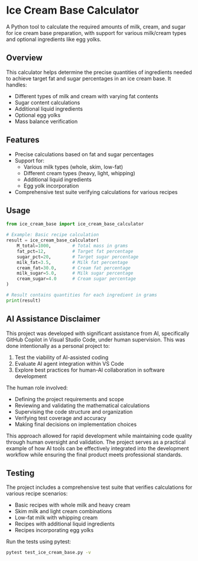 # Ice Cream Base Calculator

A Python tool to calculate the required amounts of milk, cream, and sugar for ice cream base preparation, with support for various milk/cream types and optional ingredients like egg yolks.

## Overview

This calculator helps determine the precise quantities of ingredients needed to achieve target fat and sugar percentages in an ice cream base. It handles:

- Different types of milk and cream with varying fat contents
- Sugar content calculations
- Additional liquid ingredients
- Optional egg yolks
- Mass balance verification

## Features

- Precise calculations based on fat and sugar percentages
- Support for:
  - Various milk types (whole, skim, low-fat)
  - Different cream types (heavy, light, whipping)
  - Additional liquid ingredients
  - Egg yolk incorporation
- Comprehensive test suite verifying calculations for various recipes

## Usage

```python
from ice_cream_base import ice_cream_base_calculator

# Example: Basic recipe calculation
result = ice_cream_base_calculator(
    M_total=1000,        # Total mass in grams
    fat_pct=12,          # Target fat percentage
    sugar_pct=20,        # Target sugar percentage
    milk_fat=3.5,        # Milk fat percentage
    cream_fat=30.0,      # Cream fat percentage
    milk_sugar=5.0,      # Milk sugar percentage
    cream_sugar=4.0      # Cream sugar percentage
)

# Result contains quantities for each ingredient in grams
print(result)
```

## AI Assistance Disclaimer

This project was developed with significant assistance from AI, specifically GitHub Copilot in Visual Studio Code, under human supervision. This was done intentionally as a personal project to:

1. Test the viability of AI-assisted coding
2. Evaluate AI agent integration within VS Code
3. Explore best practices for human-AI collaboration in software development

The human role involved:

- Defining the project requirements and scope
- Reviewing and validating the mathematical calculations
- Supervising the code structure and organization
- Verifying test coverage and accuracy
- Making final decisions on implementation choices

This approach allowed for rapid development while maintaining code quality through human oversight and validation. The project serves as a practical example of how AI tools can be effectively integrated into the development workflow while ensuring the final product meets professional standards.

## Testing

The project includes a comprehensive test suite that verifies calculations for various recipe scenarios:

- Basic recipes with whole milk and heavy cream
- Skim milk and light cream combinations
- Low-fat milk with whipping cream
- Recipes with additional liquid ingredients
- Recipes incorporating egg yolks

Run the tests using pytest:

```bash
pytest test_ice_cream_base.py -v
```

